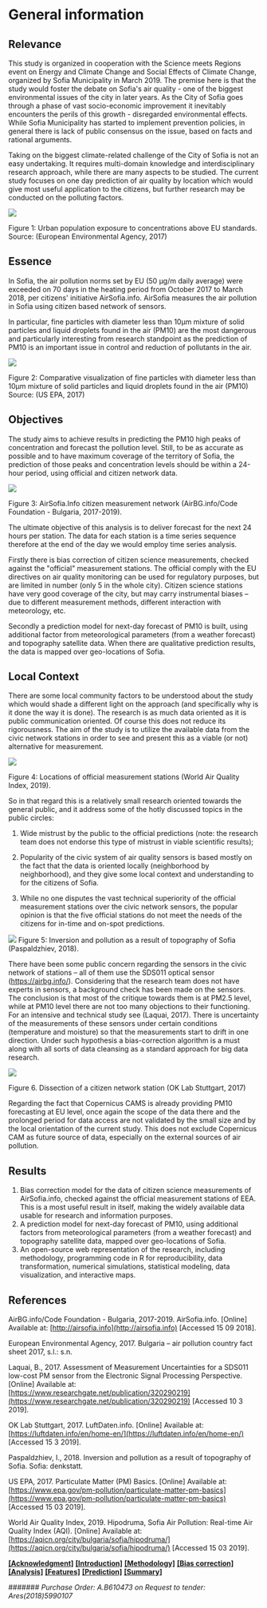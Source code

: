 

# General information
## Relevance

This study is organized in cooperation with the Science meets Regions event on Energy and Climate Change and Social Effects of Climate Change, organized by Sofia Municipality in March 2019. The premise here is that the study would foster the debate on Sofia&#39;s air quality - one of the biggest environmental issues of the city in later years. As the City of Sofia goes through a phase of vast socio-economic improvement it inevitably encounters the perils of this growth - disregarded environmental effects. While Sofia Municipality has started to implement prevention policies, in general there is lack of public consensus on the issue, based on facts and rational arguments.

Taking on the biggest climate-related challenge of the City of Sofia is not an easy undertaking. It requires multi-domain knowledge and interdisciplinary research approach, while there are many aspects to be studied. The current study focuses on one day prediction of air quality by location which would give most useful application to the citizens, but further research may be conducted on the polluting factors.

 ![](/media/01.png)

Figure 1: Urban population exposure to concentrations above EU standards. Source: (European Environmental Agency, 2017)

## Essence

In Sofia, the air pollution norms set by EU (50 µg/m daily average) were exceeded on 70 days in the heating period from October 2017 to March 2018, per citizens&#39; initiative AirSofia.info. AirSofia measures the air pollution in Sofia using citizen based network of sensors.

In particular, fine particles with diameter less than 10µm mixture of solid particles and liquid droplets found in the air (PM10) are the most dangerous and particularly interesting from research standpoint as the prediction of PM10 is an important issue in control and reduction of pollutants in the air.

 ![](/media/pm10size.png)

Figure 2: Comparative visualization of fine particles with diameter less than 10µm mixture of solid particles and liquid droplets found in the air (PM10) Source: (US EPA, 2017)

## Objectives

The study aims to achieve results in predicting the PM10 high peaks of concentration and forecast the pollution level. Still, to be as accurate as possible and to have maximum coverage of the territory of Sofia, the prediction of those peaks and concentration levels should be within a 24-hour period, using official and citizen network data.

 ![](/media/sofia_info.png)

Figure 3: AirSofia.Info citizen measurement network (AirBG.info/Code Foundation - Bulgaria, 2017-2019).

The ultimate objective of this analysis is to deliver forecast for the next 24 hours per station. The data for each station is a time series sequence therefore at the end of the day we would employ time series analysis.

Firstly there is bias correction of citizen science measurements, checked against the &quot;official&quot; measurement stations.  The official comply with the EU directives on air quality monitoring can be used for regulatory purposes, but are limited in number (only 5 in the whole city). Citizen science stations have very good coverage of the city, but may carry instrumental biases – due to different measurement methods, different interaction with meteorology, etc.

Secondly a prediction model for next-day forecast of PM10 is built, using additional factor from meteorological parameters (from a weather forecast) and topography satellite data. When there are qualitative prediction results, the data is mapped over geo-locations of Sofia.

## Local Context

There are some local community factors to be understood about the study which would shade a different light on the approach (and specifically why is it done the way it is done). The research is as much data oriented as it is public communication oriented. Of course this does not reduce its rigorousness. The aim of the study is to utilize the available data from the civic network stations in order to see and present this as a viable (or not) alternative for measurement.

 ![](/media/aqi.png)

Figure 4: Locations of official measurement stations (World Air Quality Index, 2019).

So in that regard this is a relatively small research oriented towards the general public, and it address some of the hotly discussed topics in the public circles:

1) Wide mistrust by the public to the official predictions (note: the research team does not endorse this type of mistrust in viable scientific results);

2) Popularity of the civic system of air quality sensors is based mostly on the fact that the data is oriented locally (neighborhood by neighborhood), and they give some local context and understanding to for the citizens of Sofia.

3) While no one disputes the vast technical superiority of the official measurement stations over the civic network sensors, the popular opinion is that the five official stations do not meet the needs of the citizens for in-time and on-spot predictions.

 ![](/media/inversia.png)
Figure 5: Inversion and pollution as a result of topography of Sofia (Paspaldzhiev, 2018).

There have been some public concern regarding the sensors in the civic network of stations – all of them use the SDS011 optical sensor (https://airbg.info/). Considering that the research team does not have experts in sensors, a background check has been made on the sensors. The conclusion is that most of the critique towards them is at PM2.5 level, while at PM10 level there are not too many objections to their functioning. For an intensive and technical study see (Laquai, 2017). There is uncertainty of the measurements of these sensors under certain conditions (temperature and moisture) so that the measurements start to drift in one direction. Under such hypothesis a bias-correction algorithm is a must along with all sorts of data cleansing as a standard approach for big data research.

 ![](/media/sensor_assembly.png)

Figure 6. Dissection of a citizen network station (OK Lab Stuttgart, 2017)

Regarding the fact that Copernicus CAMS is already providing PM10 forecasting at EU level, once again the scope of the data there and the prolonged period for data access are not validated by the small size and by the local orientation of the current study. This does not exclude Copernicus CAM as future source of data, especially on the external sources of air pollution.

## Results

1. Bias correction model for the data of citizen science measurements of AirSofia.info, checked against the official measurement stations of EEA. This is a most useful result in itself, making the widely available data usable for research and information purposes.
2. A prediction model for next-day forecast of PM10, using additional factors from meteorological parameters (from a weather forecast) and topography satellite data, mapped over geo-locations of Sofia.
3. An open-source web representation of the research, including methodology, programming code in R for reproducibility, data transformation, numerical simulations, statistical modeling, data visualization, and interactive maps.



## References

AirBG.info/Code Foundation - Bulgaria, 2017-2019. AirSofia.info. [Online] Available at: [http://airsofia.info](http://airsofia.info) [Accessed 15 09 2018].

European Environmental Agency, 2017. Bulgaria – air pollution country fact sheet 2017, s.l.: s.n.

Laquai, B., 2017. Assessment of Measurement Uncertainties for a SDS011 low-cost PM sensor from the Electronic Signal Processing Perspective. [Online] Available at: [https://www.researchgate.net/publication/320290219](https://www.researchgate.net/publication/320290219) [Accessed 10 3 2019].

OK Lab Stuttgart, 2017. LuftDaten.info. [Online] Available at: [https://luftdaten.info/en/home-en/](https://luftdaten.info/en/home-en/) [Accessed 15 3 2019].

Paspaldzhiev, I., 2018. Inversion and pollution as a result of topography of Sofia. Sofia: denkstatt.

US EPA, 2017. Particulate Matter (PM) Basics. [Online] Available at: [https://www.epa.gov/pm-pollution/particulate-matter-pm-basics](https://www.epa.gov/pm-pollution/particulate-matter-pm-basics) [Accessed 15 03 2019].

World Air Quality Index, 2019. Hipodruma, Sofia Air Pollution: Real-time Air Quality Index (AQI). [Online] Available at: [https://aqicn.org/city/bulgaria/sofia/hipodruma/](https://aqicn.org/city/bulgaria/sofia/hipodruma/) [Accessed 15 03 2019].

[__[Acknowledgment]__](README.md) [__[Introduction]__](introduction.md) [__[Methodology]__](methodology.md) [__[Bias correction]__](cleandata.md) [__[Analysis]__](analysis.md) [__[Features]__](features.md) [__[Prediction]__](prediction.md) [__[Summary]__](summary.md)

####### *Purchase Order: A.B610473 on Request to tender: Ares(2018)5990107*
